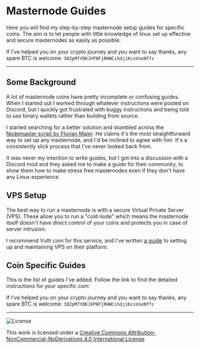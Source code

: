 # Masternode Guides

Here you will find my step-by-step masternode setup guides for specific coins.  The aim is to let people with little knowledge of linux set up effective and secure masternodes as easily as possible.

If I've helped you on your crypto journey and you want to say thanks, any spare BTC is welcome: `38ZpM7YDKJXP8FjRHWCihdjiKcsVnoNffc`

---

## Some Background

A lot of masternode coins have pretty incomplete or confusing guides.  When I started out I worked through whatever instructions were posted on Discord, but I quickly got frustrated with buggy instructions and being told to use binary wallets rather than building from source.

I started searching for a better solution and stumbled across the [Nodemaster script by Florian Maier](https://github.com/masternodes/vps).  He claims it's the most straightforward way to set up any masternode, and I'd be inclined to agree with him.  It's a consistently slick process that I've never looked back from.

It was never my intention to write guides, but I got into a discussion with a Discord mod and they asked me to make a guide for their community, to show them how to make stress free masternodes even if they don't have any Linux experience.

## VPS Setup

The best way to run a masternode is with a secure Virtual Private Server (VPS).  These allow you to run a "cold node" which means the masternode itself doesn't have direct control of your coins and protects you in case of server intrusion.

I recommend Vultr.com for this service, and I've written [a guide](docs/vultr_vps) to setting up and maintaining VPS on their platform.

## Coin Specific Guides

This is the list of guides I've added.  Follow the link to find the detailed instructions for your specific coin:


If I've helped you on your crypto journey and you want to say thanks, any spare BTC is welcome: `38ZpM7YDKJXP8FjRHWCihdjiKcsVnoNffc`

---

![License](https://i.creativecommons.org/l/by-nc-nd/4.0/88x31.png)

This work is licensed under a [Creative Commons Attribution-NonCommercial-NoDerivatives 4.0 International License](http://creativecommons.org/licenses/by-nc-nd/4.0/)
